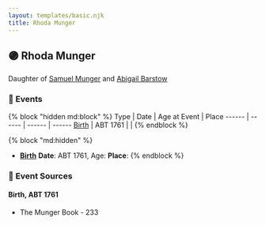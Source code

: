 ```yaml
---
layout: templates/basic.njk
title: Rhoda Munger
---
```

## 🟣 Rhoda Munger

Daughter of [Samuel Munger](/people/1/17676382) and [Abigail Barstow](/people/9/9488484)

### 📆 Events

{% block "hidden md:block" %}
Type | Date | Age at Event | Place
------ | ------ | ------ | ------
[Birth](#event-event-2) | ABT 1761 |  |
{% endblock %}

{% block "md:hidden" %}
- **[Birth](#event-event-2)**
**Date**: ABT 1761, Age:
**Place**:
{% endblock %}

### 📰 Event Sources

#### <a id="event-event-2"></a> Birth, ABT 1761
* The Munger Book  - 233